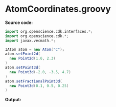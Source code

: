 # AtomCoordinates.groovy
**Source code:**
```groovy
import org.openscience.cdk.interfaces.*;
import org.openscience.cdk.*;
import javax.vecmath.*;

IAtom atom = new Atom("C");
atom.setPoint2d(
  new Point2d(1.0, 2.3)
)
atom.setPoint3d(
  new Point3d(-2.0, -3.5, 4.7)
)
atom.setFractionalPoint3d(
  new Point3d(0.1, 0.5, 0.25)
)
```
**Output:**
```plain
```
